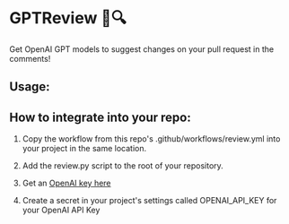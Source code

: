 # GPTReview 🤖🔍

Get OpenAI GPT models to suggest changes on your pull request in the comments!

## Usage:

## How to integrate into your repo:

1. Copy the workflow from this repo's .github/workflows/review.yml into your project in the same location.


2. Add the review.py script to the root of your repository.


3. Get an [OpenAI key here](https://openai.com/api/)


4. Create a secret in your project's settings called OPENAI_API_KEY for your OpenAI API Key
